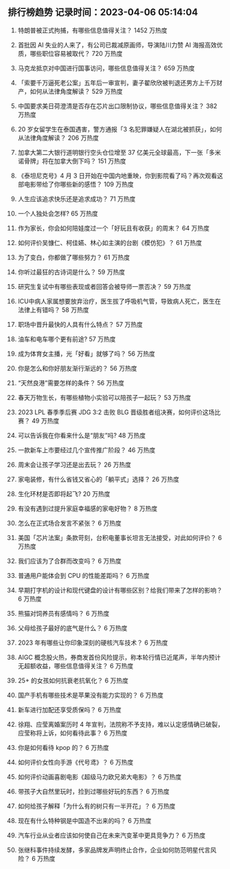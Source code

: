 
## 排行榜趋势 记录时间：2023-04-06 05:14:04
  
  1. 特朗普被正式拘捕，有哪些信息值得关注？ 1452 万热度
    
  2. 首批因 AI 失业的人来了，有公司已裁减原画师，导演陆川力赞 AI 海报高效优质，哪些职位容易被取代？ 720 万热度
    
  3. 马克龙抵京对中国进行国事访问，哪些信息值得关注？ 659 万热度
    
  4. 「索要千万逼死老公案」五年后一审宣判，妻子翟欣欣被判退还男方上千万财产，如何从法律角度解读？ 529 万热度
    
  5. 中国要求美日荷澄清是否存在芯片出口限制协议，哪些信息值得关注？ 382 万热度
    
  6. 20 岁女留学生在泰国遇害，警方通报「3 名犯罪嫌疑人在湖北被抓获」，如何从法律角度解读？ 206 万热度
    
  7. 加拿大第二大银行道明银行空头仓位增至 37 亿美元全球最高，下一张「多米诺骨牌」将在加拿大倒下吗？ 151 万热度
    
  8. 《泰坦尼克号》4 月 3 日开始在中国内地重映，你到影院看了吗？再次观看这部电影带给了你哪些新的感悟？ 109 万热度
    
  9. 人生应该追求快乐还是追求成功？ 71 万热度
    
  10. 一个人独处会怎样? 65 万热度
    
  11. 作为家长，你会如何陪娃度过一个「好玩且有收获」的周末？ 64 万热度
    
  12. 如何评价吴慷仁、柯佳嬿、林心如主演的台剧《模仿犯》？ 61 万热度
    
  13. 为了变白，你都做了哪些努力？ 61 万热度
    
  14. 你听过最狂的古诗词是什么？ 59 万热度
    
  15. 研究生复试中有哪些表现或者回答会被导师一票否决？ 59 万热度
    
  16. ICU中病人家属想要放弃治疗，医生拔了呼吸机气管，导致病人死亡，医生在法律上有错吗？ 58 万热度
    
  17. 职场中晋升最快的人具有什么特点？ 57 万热度
    
  18. 油车和电车哪个更有前途? 57 万热度
    
  19. 成为体育女主播，光「好看」就够了吗？ 56 万热度
    
  20. 你是怎么和你好朋友渐行渐远的？ 56 万热度
    
  21. “天然良港”需要怎样的条件？ 56 万热度
    
  22. 春天万物生长，有哪些植物小实验可以陪孩子一起玩？ 53 万热度
    
  23. 2023 LPL 春季季后赛 JDG 3:2 击败 BLG 晋级胜者组决赛，如何评价这场比赛？ 49 万热度
    
  24. 可以告诉我在你看来什么是“朋友”吗? 48 万热度
    
  25. 一款新车上市要经过几个宣传推广阶段？ 46 万热度
    
  26. 周末会让孩子学习还是出去玩？ 26 万热度
    
  27. 家电装修，有什么省钱又省心的「躺平式」选择？ 26 万热度
    
  28. 生化环材是否即将起飞? 20 万热度
    
  29. 有没有遇到过提升家庭幸福感的家电好物？ 8 万热度
    
  30. 怎么在正式场合发言不紧张？ 6 万热度
    
  31. 美国「芯片法案」条款苛刻，台积电董事长坦言无法接受，对此如何评价？ 6 万热度
    
  32. 我们应该为了合群而改变吗？ 6 万热度
    
  33. 普通用户能体会到 CPU 的性能差距吗？ 6 万热度
    
  34. 早期打字机的设计和现代键盘的设计有哪些区别？给我们带来了怎样的影响？ 6 万热度
    
  35. 熊猫对饲养员有感情吗？ 6 万热度
    
  36. 父母给孩子最好的底气是什么？ 6 万热度
    
  37. 2023 年有哪些让你印象深刻的硬核汽车技术？ 6 万热度
    
  38. AIGC 概念股火热，券商发首份风险提示，称本轮行情已近尾声，半年内预计无超额收益，哪些信息值得关注？ 6 万热度
    
  39. 25+ 的女孩如何抗衰老抗氧化？ 6 万热度
    
  40. 国产手机有哪些技术是苹果没有能力实现的？ 6 万热度
    
  41. 新车进行加配还享受质保吗？ 6 万热度
    
  42. 徐翔、应莹离婚案历时 4 年宣判，法院称不予支持，难以认定感情确已破裂，应莹称将上诉，如何看待此事？ 6 万热度
    
  43. 你是如何看待 kpop 的？ 6 万热度
    
  44. 如何评价女性向手游《代号鸢》？ 6 万热度
    
  45. 如何评价动画喜剧电影《超级马力欧兄弟大电影》？ 6 万热度
    
  46. 带孩子大自然里玩时，捡到过哪些好玩的东西？ 6 万热度
    
  47. 如何给孩子解释「为什么有的树只有一半开花」？ 6 万热度
    
  48. 现在有什么特种钢是中国造不出来的吗？ 6 万热度
    
  49. 汽车行业从业者应该如何使自己在未来汽变革中更具竞争力？ 6 万热度
    
  50. 张继科事件持续发酵，多家品牌发声明终止合作，企业如何防范明星代言风险？ 6 万热度
    